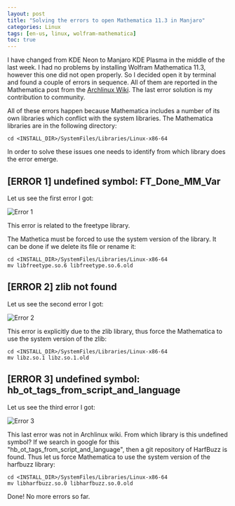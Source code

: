 ```yaml
---
layout: post
title: "Solving the errors to open Mathematica 11.3 in Manjaro"
categories: Linux
tags: [en-us, linux, wolfram-mathematica]
toc: true
---
```


I have changed from KDE Neon to Manjaro KDE Plasma in the middle of the last week. I had no problems by installing Wolfram Mathematica 11.3, however this one did not open properly. So I decided open it by terminal and found a couple of errors in sequence. All of them are reported in the Mathematica post from the [Archlinux Wiki](https://wiki.archlinux.org/title/Mathematica). The last error solution is my contribution to community.

All of these errors happen because Mathematica includes a number of its own libraries which conflict with the system libraries. The Mathematica libraries are in the following directory:

```
cd <INSTALL_DIR>/SystemFiles/Libraries/Linux-x86-64
```

In order to solve these issues one needs to identify from which library does the error emerge. 

## [ERROR 1] undefined symbol: FT_Done_MM_Var

Let us see the first error I got: 

![Error 1](/blog/assets/screenshots/mathematica-error-1.png)

This error is related to the freetype library. 

The Mathetica must be forced to use the system version of the library. It can be done if we delete its file or rename it:

```
cd <INSTALL_DIR>/SystemFiles/Libraries/Linux-x86-64
mv libfreetype.so.6 libfreetype.so.6.old
```

## [ERROR 2] zlib not found

Let us see the second error I got:

![Error 2](/blog/assets/screenshots/mathematica-error-2.png)

This error is explicitly due to the zlib library, thus force the Mathematica to use the system version of the zlib:

```
cd <INSTALL_DIR>/SystemFiles/Libraries/Linux-x86-64
mv libz.so.1 libz.so.1.old
```

## [ERROR 3] undefined symbol: hb_ot_tags_from_script_and_language

Let us see the third error I got:

![Error 3](/blog/assets/screenshots/mathematica-error-3.png)

This last error was not in Archlinux wiki. From which library is this undefined symbol? If we search in google for this "hb_ot_tags_from_script_and_language", then a git repository of HarfBuzz is found. Thus let us force Mathematica to use the system version of the harfbuzz library: 

```
cd <INSTALL_DIR>/SystemFiles/Libraries/Linux-x86-64
mv libharfbuzz.so.0 libharfbuzz.so.0.old
```

Done! No more errors so far.
